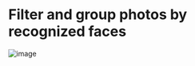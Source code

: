 
# Filter and group photos by recognized faces

![image](https://github.com/xxedrixx/photo_grouping/assets/105680488/bc3c7771-3020-4e01-a1fa-4fc528e2db85)
